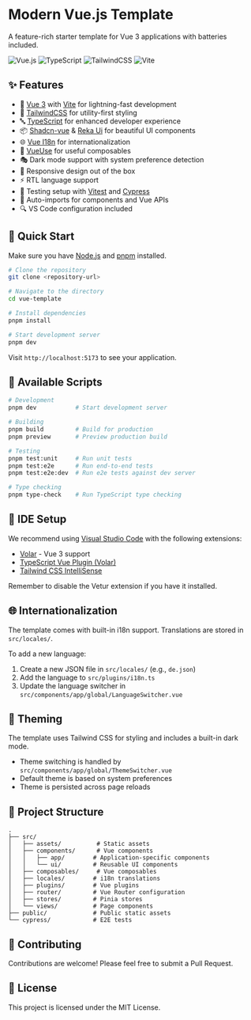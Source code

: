 # Modern Vue.js Template

A feature-rich starter template for Vue 3 applications with batteries included.

![Vue.js](https://img.shields.io/badge/vuejs-%2335495e.svg?style=for-the-badge&logo=vuedotjs&logoColor=%234FC08D)
![TypeScript](https://img.shields.io/badge/typescript-%23007ACC.svg?style=for-the-badge&logo=typescript&logoColor=white)
![TailwindCSS](https://img.shields.io/badge/tailwindcss-%2338B2AC.svg?style=for-the-badge&logo=tailwind-css&logoColor=white)
![Vite](https://img.shields.io/badge/vite-%23646CFF.svg?style=for-the-badge&logo=vite&logoColor=white)

## ✨ Features

- 🚀 [Vue 3](https://vuejs.org/) with [Vite](https://vitejs.dev/) for lightning-fast development
- 🎨 [TailwindCSS](https://tailwindcss.com/) for utility-first styling
- 🔤 [TypeScript](https://www.typescriptlang.org/) for enhanced developer experience
- 📦 [Shadcn-vue](https://www.shadcn-vue.com/) & [Reka Ui](https://reka-ui.com/) for beautiful UI components
- 🌐 [Vue I18n](https://vue-i18n.intlify.dev/) for internationalization
- 🎯 [VueUse](https://vueuse.org/) for useful composables
- 🎭 Dark mode support with system preference detection
- 📱 Responsive design out of the box
- ⚡️ RTL language support
- 🧪 Testing setup with [Vitest](https://vitest.dev/) and [Cypress](https://www.cypress.io/)
- 📝 Auto-imports for components and Vue APIs
- 🔍 VS Code configuration included

## 🚀 Quick Start

Make sure you have [Node.js](https://nodejs.org/) and [pnpm](https://pnpm.io/) installed.

```bash
# Clone the repository
git clone <repository-url>

# Navigate to the directory
cd vue-template

# Install dependencies
pnpm install

# Start development server
pnpm dev
```

Visit `http://localhost:5173` to see your application.

## 📖 Available Scripts

```bash
# Development
pnpm dev           # Start development server

# Building
pnpm build         # Build for production
pnpm preview       # Preview production build

# Testing
pnpm test:unit     # Run unit tests
pnpm test:e2e      # Run end-to-end tests
pnpm test:e2e:dev  # Run e2e tests against dev server

# Type checking
pnpm type-check    # Run TypeScript type checking
```

## 🔧 IDE Setup

We recommend using [Visual Studio Code](https://code.visualstudio.com/) with the following extensions:

- [Volar](https://marketplace.visualstudio.com/items?itemName=Vue.volar) - Vue 3 support
- [TypeScript Vue Plugin (Volar)](https://marketplace.visualstudio.com/items?itemName=Vue.vscode-typescript-vue-plugin)
- [Tailwind CSS IntelliSense](https://marketplace.visualstudio.com/items?itemName=bradlc.vscode-tailwindcss)

Remember to disable the Vetur extension if you have it installed.

## 🌐 Internationalization

The template comes with built-in i18n support. Translations are stored in `src/locales/`.

To add a new language:

1. Create a new JSON file in `src/locales/` (e.g., `de.json`)
2. Add the language to `src/plugins/i18n.ts`
3. Update the language switcher in `src/components/app/global/LanguageSwitcher.vue`

## 🎨 Theming

The template uses Tailwind CSS for styling and includes a built-in dark mode.

- Theme switching is handled by `src/components/app/global/ThemeSwitcher.vue`
- Default theme is based on system preferences
- Theme is persisted across page reloads

## 📁 Project Structure

```
.
├── src/
│   ├── assets/          # Static assets
│   ├── components/      # Vue components
│   │   ├── app/        # Application-specific components
│   │   └── ui/         # Reusable UI components
│   ├── composables/     # Vue composables
│   ├── locales/        # i18n translations
│   ├── plugins/        # Vue plugins
│   ├── router/         # Vue Router configuration
│   ├── stores/         # Pinia stores
│   └── views/          # Page components
├── public/             # Public static assets
└── cypress/            # E2E tests
```

## 🤝 Contributing

Contributions are welcome! Please feel free to submit a Pull Request.

## 📝 License

This project is licensed under the MIT License.
